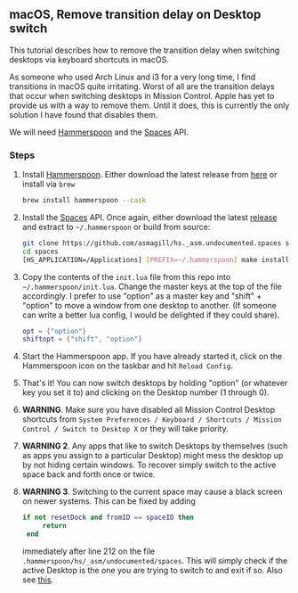 <h2>macOS, Remove transition delay on Desktop switch</h2>

This tutorial describes how to remove the transition delay when switching
desktops via keyboard shortcuts in macOS.

As someone who used Arch Linux and i3 for a very long time,
I find transitions in macOS quite irritating. Worst of all are the
transition delays that occur when switching desktops in Mission Control.
Apple has yet to provide us with a way to remove them. Until it does,
this is currently the only solution I have found that disables them.

We will need <a href="https://www.hammerspoon.org/">Hammerspoon</a>
and the <a href="https://github.com/asmagill/hs._asm.undocumented.spaces">Spaces</a>
API.

<h3>Steps</h3>

1. Install <a href="https://github.com/Hammerspoon/hammerspoon#how-do-i-install-it">Hammerspoon</a>. Either download the latest release from <a href="https://github.com/Hammerspoon/hammerspoon/releases/tag/0.9.93">here</a> or install via `brew`

    ```bash
    brew install hammerspoon --cask
    ```

2. Install the <a href="https://github.com/asmagill/hs._asm.undocumented.spaces#installation">Spaces</a> API. Once again, either download the latest <a href="https://github.com/asmagill/hs._asm.undocumented.spaces/releases">release</a> and extract to `~/.hammerspoon` or build from source:

    ```bash
    git clone https://github.com/asmagill/hs._asm.undocumented.spaces spaces
    cd spaces
    [HS_APPLICATION=/Applications] [PREFIX=~/.hammerspoon] make install
    ```

3. Copy the contents of the `init.lua` file from this repo into `~/.hammerspoon/init.lua`. Change the master keys at the top of the file accordingly. I prefer to use "option" as a master key and "shift" + "option" to move a window from one desktop to another. (If someone can write a better lua config, I would be delighted if they could share).

    ```lua
    opt = {"option"}
    shiftopt = {"shift", "option"}
    ```

4. Start the Hammerspoon app. If you have already started it, click on the Hammerspoon icon on the taskbar and hit `Reload Config`.

5. That's it! You can now switch desktops by holding "option" (or whatever key you set it to) and clicking on the Desktop number (1 through 0).

6. <b>WARNING</b>. Make sure you have disabled all Mission Control Desktop shortcuts from `System Preferences / Keyboard / Shortcuts / Mission Control / Switch to Desktop X` or they will take priority.

7. <b>WARNING 2</b>. Any apps that like to switch Desktops by themselves (such as apps you assign to a particular Desktop) might mess the desktop up by not hiding certain windows. To recover simply switch to the active space back and forth once or twice.

8. <b>WARNING 3</b>. Switching to the current space may cause a black screen on newer systems. This can be fixed by adding

   ```lua
   if not resetDock and fromID == spaceID then
        return
    end
   ```
   immediately after line 212 on the file `.hammerspoon/hs/_asm/undocumented/spaces`. This will simply check if the active Desktop is the one you are trying to switch to and exit if so. Also see <a href="https://github.com/asmagill/hs._asm.undocumented.spaces/pull/21/commits/43407cd5f6e8a91ffa16d2df712dbcbe16830b25">this</a>.
